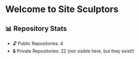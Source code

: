 #  Welcome to Site Sculptors

## 📊 Repository Stats
- 🔓 Public Repositories: 4
- 🔒 Private Repositories: 22 (not visible here, but they exist!)

<!-- Add more info, badges, links, etc. -->

